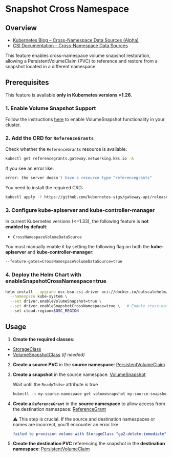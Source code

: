 # Snapshot Cross Namespace

## Overview
* [Kubernetes Blog – Cross-Namespace Data Sources (Alpha)](https://kubernetes.io/blog/2023/01/02/cross-namespace-data-sources-alpha)
* [CSI Documentation – Cross-Namespace Data Sources](https://kubernetes-csi.github.io/docs/cross-namespace-data-sources.html)

This feature enables cross-namespace volume snapshot restoration, allowing a PersistentVolumeClaim (PVC) to reference and restore from a snapshot located in a different namespace.

## Prerequisites

This feature is available **only in Kubernetes versions >1.26**.

### 1. Enable Volume Snapshot Support

Follow the instructions [here](../snapshot/README.md) to enable VolumeSnapshot functionality in your cluster.

### 2. Add the CRD for `ReferenceGrants`

Check whether the `ReferenceGrants` resource is available:
```bash
kubectl get referencegrants.gateway.networking.k8s.io -A
```

If you see an error like:
```bash
error: the server doesn't have a resource type "referencegrants"
```

You need to install the required CRD:
```bash
kubectl apply -f https://github.com/kubernetes-sigs/gateway-api/releases/download/v1.3.0/standard-install.yaml
```

### 3. Configure kube-apiserver and kube-controller-manager

In current Kubernetes versions (<=1.33), the following feature is **not enabled by default**:
    
- `CrossNamespaceVolumeDataSource`

You must manually enable it by setting the following flag on both the **kube-apiserver** and **kube-controller-manager**:

```bash
--feature-gates=CrossNamespaceVolumeDataSource=true
```

### 4. Deploy the Helm Chart with enableSnapshotCrossNamespace=true
```bash
helm install --upgrade osc-bsu-csi-driver oci://docker.io/outscalehelm/osc-bsu-csi-driver \
  --namespace kube-system \
  --set driver.enableVolumeSnapshot=true \
  --set driver.enableSnapshotCrossNamespace=true \   # Enable cross-namespace snapshot support
  --set cloud.region=$OSC_REGION
```

## Usage
1. **Create the required classes**:
  * [StorageClass](specs/storageclass.yaml)
  * [VolumeSnapshotClass](specs/volumesnapshotclass.yaml) _(if needed)_

2. **Create a source PVC** in the **source namespace**:
  [PersistentVolumeClaim](specs/persistentvolumeclaim-source.yaml)

3. **Create a snapshot** in the source namespace:
  [VolumeSnapshot](specs/volumesnapshot.yaml)

    Wait until the `ReadyToUse` attribute is true
    ```bash
    kubectl -n my-source-namespace get volumesnapshot my-source-snapshot -o jsonpath='ReadyToUse: {.status.readyToUse}{"\n"}'
    ```

4. **Create a `ReferenceGrant`** in the **source namespace** to allow access from the destination namespace:
  [ReferenceGrant](specs/referencegrant.yaml)

    ⚠️ This step is crucial. If the source and destination namespaces or names are incorrect, you'll encounter an error like:
    ```yaml
    failed to provision volume with StorageClass "gp2-delete-immediate": accessing my-source-namespace/my-source-snapshot of VolumeSnapshot dataSource from my-destination-namespace/my-destination-pvc isn't allowed
    ```

5. **Create the destination PVC** referencing the snapshot in the **destination namespace**:
  [PersistentVolumeClaim](specs/persistentvolumeclaim-destination.yaml)
